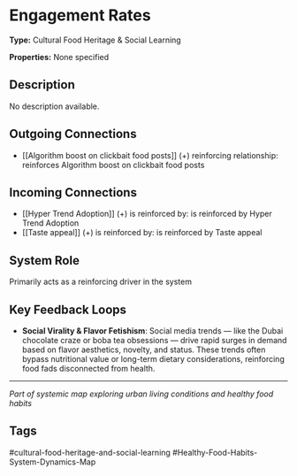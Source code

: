 # Engagement Rates

**Type:** Cultural Food Heritage & Social Learning

**Properties:** None specified

## Description
No description available.

## Outgoing Connections
- [[Algorithm boost on clickbait food posts]] (+) reinforcing relationship: reinforces Algorithm boost on clickbait food posts

## Incoming Connections
- [[Hyper Trend Adoption]] (+) is reinforced by: is reinforced by Hyper Trend Adoption
- [[Taste appeal]] (+) is reinforced by: is reinforced by Taste appeal

## System Role
Primarily acts as a reinforcing driver in the system

## Key Feedback Loops
- **Social Virality & Flavor Fetishism**: Social media trends — like the Dubai chocolate craze or boba tea obsessions — drive rapid surges in demand based on flavor aesthetics, novelty, and status. These trends often bypass nutritional value or long-term dietary considerations, reinforcing food fads disconnected from health.

---
*Part of systemic map exploring urban living conditions and healthy food habits*

## Tags
#cultural-food-heritage-and-social-learning #Healthy-Food-Habits-System-Dynamics-Map
